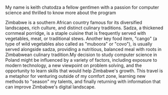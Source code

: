 My name is keith chatodza a fellow gentlmen with a  passion for computer science and thrilled to know more about the program 

Zimbabwe is a southern African country famous for its diversified landscapes, rich culture, and distinct culinary traditions. Sadza, a thickened cornmeal porridge, is a staple cuisine that is frequently served with vegetables, meat, or traditional stews. Another key food item, "cango" (a type of wild vegetables also called as "muboora" or "covo"), is usually served alongside sadza, providing a nutritious, balanced meal with roots in Zimbabwean culinary tradition.My decision to study computer science in Poland might be influenced by a variety of factors, including exposure to modern technology, a new viewpoint on problem solving, and the opportunity to learn skills that would help Zimbabwe's growth. This travel is a metaphor for venturing outside of my comfort zone, learning new methods to "season" my talents, and finally returning with information that can improve Zimbabwe's digital landscape.










